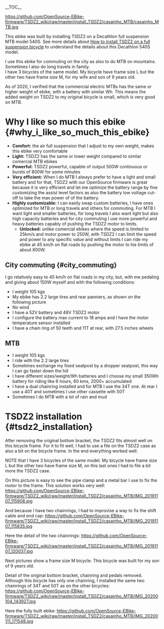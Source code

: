 \_\_TOC\_\_

<https://github.com/OpenSource-EBike-firmware/TSDZ2_wiki/raw/master/install_TSDZ2/casainho_MTB/casainho_MTB.jpg>

This ebike was built by installing TSDZ2 on a Decathlon full suspension
MTB model 540S. See more details about [How to install TSDZ2 on a full
suspension
bicycle](How_to_install_TSDZ2_on_a_full_suspension_bicycle "wikilink")
to understand the details about this Decathlon 540S model.

I use this ebike for commuting on the city as also to do MTB on
mountains. Sometimes I also do long travels in family.\
I have 3 bicycles of the same model. My bicycle have frame size L but
the other two have frame size M, for my wife and son of 9 years old.

As of 2020, I verified that the commercial electric MTBs has the same or
higher weight of ebike, with a battery with similar Wh. This means the
added weight on TSDZ2 to my original bicycle is small, which is very
good on MTB.

# Why I like so much this ebike {#why_i_like_so_much_this_ebike}

-   **Comfort:** the air full suspension that I adjust to my own weight,
    makes this ebike very comfortable
-   **Light:** TSDZ2 has the same or lower weight compared to similar
    comercial MTB ebikes
-   **Powerful:** TSDZ2 powerful, capable of output 500W continuous or
    bursts of 800W for some minutes
-   **Very efficient:** When I do MTB I always prefer to have a light
    and small battery and for that, TSDZ2 with our OpenSource firmware
    is great because it is very efficient and let me optimize the
    battery range by fine customizing the assist level factors as also
    the battery low voltage cut-off to take the max power of of the
    battery.
-   **Highly customizable:** I can easily swap custom batteries, I have
    ones optimized for MTB or long travels and others for commuting. For
    MTB I want light and smaller batteries, for long travels I also want
    light but also high capacity batteries and for city commuting I use
    more powerful and heavy batteries capably of pushing the TSDZ2 motor
    to limits.
    -   **Unlocked:** unlike comercial ebikes where the speed is limited
        to 25km/s and motor power to 250W, with TSDZ2 I can limit the
        speed and power to any specific value and without limits I can
        ride my ebike at 45 km/h on flat roads by pushing the motor to
        his limits of about 800W.

## City commuting {#city_commuting}

I go relatively easy to 45 km/h on flat roads in my city, but, with me
pedaling and giving about 150W myself and with the following conditions:

-   I weight 105 kgs
-   My ebike has 2.2 large tires and rear panniers, as shown on the
    following picture
-   No wind
-   I have a 52V battery and 48V TSDZ2 motor
-   I configure the battery max current to 18 amps and I have the motor
    temperature sensor installed
-   I have a chain ring of 50 teeth and 11T at rear, with 27.5 inches
    wheels

## MTB

-   I weight 105 kgs
-   I ride with the 2.2 large tires
-   Sometimes exchange my fixed seatpost by a dropper seatpost, this way
    I can go faster down the hill
-   I have different sizes/weight/Wh batteries and I choose my small
    350Wh battery for riding like 6 hours, 60 kms, 2000+ accumulated
-   I have a dual chainring installed and for MTB I use the 34T one. At
    rear I use a 40T and sometimes I use other cassette with 50T
-   Sometimes I do MTB with a lot of rain and mud

# TSDZ2 installation {#tsdz2_installation}

After removing the original bottom bracket, the TSDZ2 fits almost well
on this bicycle frame. For it to fit well, I had to use a file on the
TSDZ2 case as also a bit on the bicycle frame. In the end everything
worked well.

NOTE that I have 3 bicycles of the same model. My bicycle have frame
size L but the other two have frame size M, on this last ones I had to
file a bit more the TSDZ2 case.

On this picture is easy to see the pipe clamp and a metal bar I use to
fix the motor to the frame. This solution works very well:\
<https://github.com/OpenSource-EBike-firmware/TSDZ2_wiki/raw/master/install_TSDZ2/casainho_MTB/IMG_20191107_115908.jpg>

And because I have two chainrings, I had to improvise a way to fix the
shift cable and end cap:
<https://github.com/OpenSource-EBike-firmware/TSDZ2_wiki/raw/master/install_TSDZ2/casainho_MTB/IMG_20191107_115835.jpg>

Here the detail of the two chainrings:
<https://github.com/OpenSource-EBike-firmware/TSDZ2_wiki/raw/master/install_TSDZ2/casainho_MTB/IMG_20191107_120037.jpg>

Next pictures show a frame size M bicycle. This bicycle was built for my
son of 9 years old.

Detail of the original bottom bracket, chainring and pedals removed.
Although this bicycle has only one chainring, I installed the same two
chainrings of 34T and 50T as on the other bicycles:\
<https://github.com/OpenSource-EBike-firmware/TSDZ2_wiki/raw/master/install_TSDZ2/casainho_MTB/IMG_20200104_143927.jpg>

Here the fully built ebike:
<https://github.com/OpenSource-EBike-firmware/TSDZ2_wiki/raw/master/install_TSDZ2/casainho_MTB/IMG_20200111_171548.jpg>

